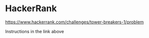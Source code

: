 # HackerRank 
https://www.hackerrank.com/challenges/tower-breakers-1/problem

Instructions in the link above
